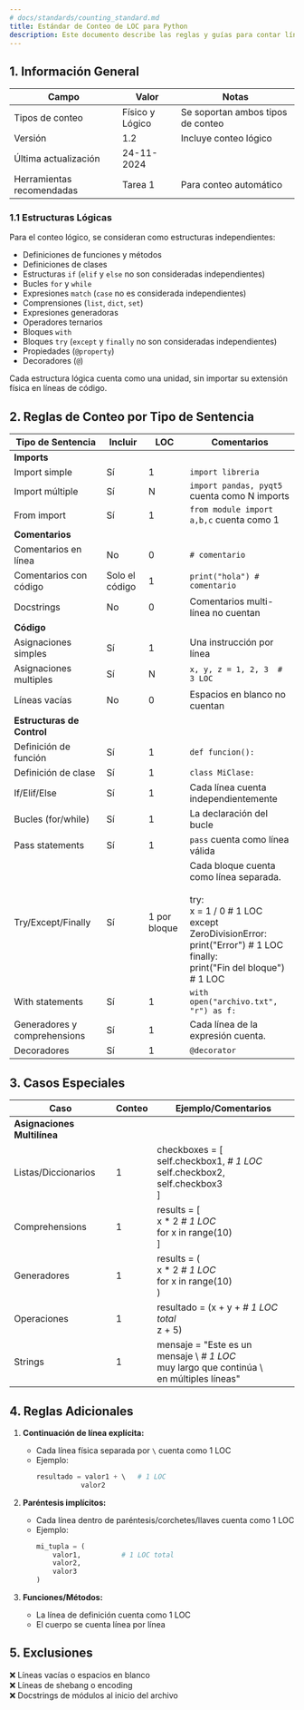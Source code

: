 ```yaml
---
# docs/standards/counting_standard.md
title: Estándar de Conteo de LOC para Python
description: Este documento describe las reglas y guías para contar líneas de código en Python.
---
```


## 1. Información General

| Campo | Valor | Notas |
|-------|-------|-------|
| Tipos de conteo | Físico y Lógico | Se soportan ambos tipos de conteo |
| Versión | 1.2 | Incluye conteo lógico |
| Última actualización | 24-11-2024 |  |
| Herramientas recomendadas | Tarea 1 | Para conteo automático |

### 1.1 Estructuras Lógicas

Para el conteo lógico, se consideran como estructuras independientes:

- Definiciones de funciones y métodos
- Definiciones de clases 
- Estructuras `if` (`elif` y `else` no son consideradas independientes)
- Bucles `for` y `while`
- Expresiones `match` (`case` no es considerada independientes)
- Comprensiones (`list`, `dict`, `set`)
- Expresiones generadoras
- Operadores ternarios
- Bloques `with`
- Bloques `try` (`except` y `finally` no son consideradas independientes)
- Propiedades (`@property`)
- Decoradores (`@`)

Cada estructura lógica cuenta como una unidad, sin importar su extensión física en líneas de código.

## 2. Reglas de Conteo por Tipo de Sentencia

| Tipo de Sentencia | Incluir | LOC | Comentarios |
|-------------------|---------|-----|-------------|
| **Imports** |
| Import simple | Sí | 1 | `import libreria` |
| Import múltiple | Sí | N | `import pandas, pyqt5` cuenta como N imports |
| From import | Sí | 1 | `from module import a,b,c` cuenta como 1 |
| **Comentarios** |
| Comentarios en línea | No | 0 | `# comentario` |
| Comentarios con código | Solo el código | 1 | `print("hola") # comentario` |
| Docstrings | No | 0 | Comentarios multi-línea no cuentan |
| **Código** |
| Asignaciones simples | Sí | 1 | Una instrucción por línea |
| Asignaciones multiples | Sí | N | `x, y, z = 1, 2, 3  # 3 LOC` |
| Líneas vacías | No | 0 | Espacios en blanco no cuentan |
| **Estructuras de Control** |
| Definición de función | Sí | 1 | `def funcion():` |
| Definición de clase | Sí | 1 | `class MiClase:` |
| If/Elif/Else | Sí | 1 | Cada línea cuenta independientemente |
| Bucles (for/while) | Sí | 1 | La declaración del bucle |
| Pass statements | Sí | 1 | `pass` cuenta como línea válida |
| Try/Except/Finally        | Sí      | 1 por bloque | Cada bloque cuenta como línea separada.<br><br> try: <br> x = 1 / 0  # 1 LOC <br> except <br> ZeroDivisionError: <br> print("Error")  # 1 LOC <br> finally: <br> print("Fin del bloque")  # 1 LOC                    |
| With statements         | Sí          | 1        | `with open("archivo.txt", "r") as f:` |
| Generadores y comprehensions | Sí    | 1 | Cada línea de la expresión cuenta.            |
| Decoradores        | Sí     | 1 | `@decorator` |

## 3. Casos Especiales

| Caso                     | Conteo        | Ejemplo/Comentarios                                                                 |
|--------------------------|---------------|------------------------------------------------------------------------------------|
| **Asignaciones Multilínea** |               |                                                                                    |
| Listas/Diccionarios | 1  | checkboxes = [<br>    self.checkbox1,    *# 1 LOC*<br>    self.checkbox2,<br>    self.checkbox3<br>] |
| Comprehensions | 1 | results = [<br>    x * 2    *# 1 LOC*<br>    for x in range(10)   <br>] |
| Generadores | 1 | results = (<br>    x * 2    *# 1 LOC*<br>    for x in range(10)   <br>) |
| Operaciones    | 1   | resultado = (x + y +   *# 1 LOC total*<br>            z + 5)        |
| Strings        | 1   | mensaje = "Este es un mensaje \ *# 1 LOC*<br>    muy largo que continúa \ <br> en múltiples líneas" |


## 4. Reglas Adicionales

1. **Continuación de línea explícita:**
   - Cada línea física separada por `\` cuenta como 1 LOC
   - Ejemplo:
     ```python
     resultado = valor1 + \   # 1 LOC
                valor2
     ```

2. **Paréntesis implícitos:**
   - Cada línea dentro de paréntesis/corchetes/llaves cuenta como 1 LOC
   - Ejemplo:
     ```python
     mi_tupla = (
         valor1,          # 1 LOC total
         valor2,
         valor3
     )
     ```

3. **Funciones/Métodos:**
   - La línea de definición cuenta como 1 LOC
   - El cuerpo se cuenta línea por línea

## 5. Exclusiones
❌ Líneas vacías o espacios en blanco <br>
❌ Líneas de shebang o encoding <br>
❌ Docstrings de módulos al inicio del archivo <br>